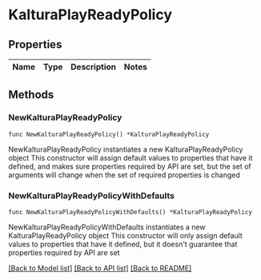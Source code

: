 # KalturaPlayReadyPolicy

## Properties

Name | Type | Description | Notes
------------ | ------------- | ------------- | -------------

## Methods

### NewKalturaPlayReadyPolicy

`func NewKalturaPlayReadyPolicy() *KalturaPlayReadyPolicy`

NewKalturaPlayReadyPolicy instantiates a new KalturaPlayReadyPolicy object
This constructor will assign default values to properties that have it defined,
and makes sure properties required by API are set, but the set of arguments
will change when the set of required properties is changed

### NewKalturaPlayReadyPolicyWithDefaults

`func NewKalturaPlayReadyPolicyWithDefaults() *KalturaPlayReadyPolicy`

NewKalturaPlayReadyPolicyWithDefaults instantiates a new KalturaPlayReadyPolicy object
This constructor will only assign default values to properties that have it defined,
but it doesn't guarantee that properties required by API are set


[[Back to Model list]](../README.md#documentation-for-models) [[Back to API list]](../README.md#documentation-for-api-endpoints) [[Back to README]](../README.md)


